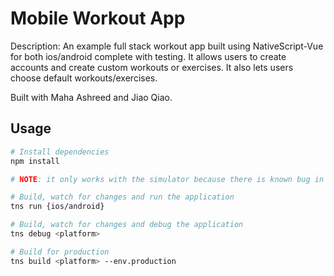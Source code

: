 # Mobile Workout App

Description: An example full stack workout app built using NativeScript-Vue for both ios/android complete with testing. It allows users to create accounts and create custom workouts or exercises. It also lets users choose default workouts/exercises.

Built with Maha Ashreed and Jiao Qiao.

## Usage

``` bash
# Install dependencies
npm install

# NOTE: it only works with the simulator because there is known bug in preview and vuex

# Build, watch for changes and run the application
tns run {ios/android}

# Build, watch for changes and debug the application
tns debug <platform>

# Build for production
tns build <platform> --env.production

```
